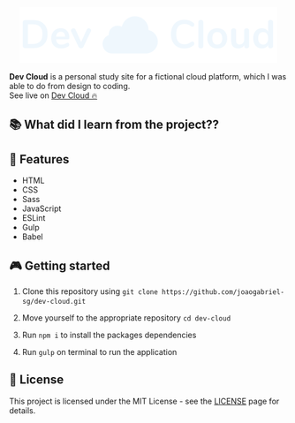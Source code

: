 <div align="center">
 <img src="./public/assets/logo.svg">
</div>

**Dev Cloud** is a personal study site for a fictional cloud platform, which I was able to do from design to coding.  
See live on [Dev Cloud 🔥](https://joaogabriel-sg.github.io/dev-cloud/)

## 📚 What did I learn from the project??


## 🚀 Features

- HTML
- CSS
- Sass
- JavaScript
- ESLint
- Gulp
- Babel

## 🎮 Getting started

1. Clone this repository using `git clone https://github.com/joaogabriel-sg/dev-cloud.git`

1. Move yourself to the appropriate repository `cd dev-cloud`

1. Run `npm i` to install the packages dependencies

1. Run `gulp` on terminal to run the application

## 📃 License

This project is licensed under the MIT License - see the [LICENSE](https://choosealicense.com/licenses/mit/) page for details.
